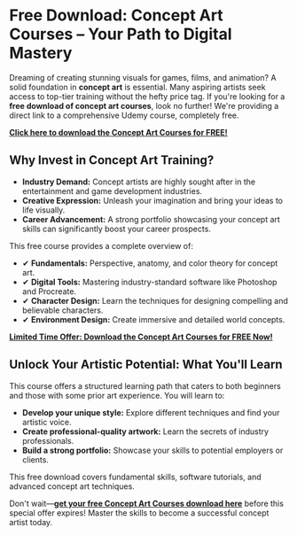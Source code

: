 # Free Download: Concept Art Courses – Your Path to Digital Mastery

Dreaming of creating stunning visuals for games, films, and animation? A solid foundation in **concept art** is essential. Many aspiring artists seek access to top-tier training without the hefty price tag. If you're looking for a **free download of concept art courses**, look no further! We're providing a direct link to a comprehensive Udemy course, completely free.

[**Click here to download the Concept Art Courses for FREE!**](https://udemywork.com/concept-art-courses)

## Why Invest in Concept Art Training?

*   **Industry Demand:** Concept artists are highly sought after in the entertainment and game development industries.
*   **Creative Expression:** Unleash your imagination and bring your ideas to life visually.
*   **Career Advancement:** A strong portfolio showcasing your concept art skills can significantly boost your career prospects.

This free course provides a complete overview of:

*   ✔ **Fundamentals:** Perspective, anatomy, and color theory for concept art.
*   ✔ **Digital Tools:** Mastering industry-standard software like Photoshop and Procreate.
*   ✔ **Character Design:** Learn the techniques for designing compelling and believable characters.
*   ✔ **Environment Design:** Create immersive and detailed world concepts.

[**Limited Time Offer: Download the Concept Art Courses for FREE Now!**](https://udemywork.com/concept-art-courses)

## Unlock Your Artistic Potential: What You'll Learn

This course offers a structured learning path that caters to both beginners and those with some prior art experience. You will learn to:

*   **Develop your unique style:** Explore different techniques and find your artistic voice.
*   **Create professional-quality artwork:** Learn the secrets of industry professionals.
*   **Build a strong portfolio:** Showcase your skills to potential employers or clients.

This free download covers fundamental skills, software tutorials, and advanced concept art techniques.

Don't wait—**[get your free Concept Art Courses download here](https://udemywork.com/concept-art-courses)** before this special offer expires! Master the skills to become a successful concept artist today.
